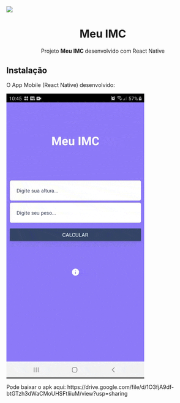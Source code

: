 <img src="./screenshot/imc.png" align="center"></img>

<h1 align="center">Meu IMC</h1>
<p align="center">Projeto <strong>Meu IMC </strong> desenvolvido com React Native</p>



## Instalação



O App Mobile (React Native) desenvolvido:

<img align="center" src="./screenshot/imc.gif"></img>

</p>

<p>Pode baixar o apk aqui: https://drive.google.com/file/d/1O3fjA9df-btGTzh3dWaCMoUHSFtIiiuM/view?usp=sharing</p>
